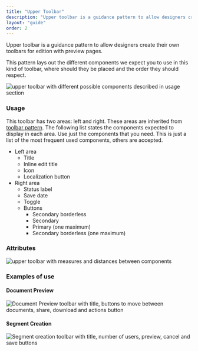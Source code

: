 ```yaml
---
title: "Upper Toolbar"
description: "Upper toolbar is a guidance pattern to allow designers create their own toolbars for edition with preview pages."
layout: "guide"
order: 2
---
```


<div class="page-description">Upper toolbar is a guidance pattern to allow designers create their own toolbars for edition with preview pages.</div>

This pattern lays out the different components we expect you to use in this kind of toolbar, where should they be placed and the order they should respect.

![upper toolbar with different possible components described in usage section](/lexicon/images/ToolbarUpper.jpg)


### Usage

This toolbar has two areas: left and right. These areas are inherited from [toolbar pattern](../toolbar). The following list states the components expected to display in each area. Use just the components that you need. This is just a list of the most frequent used components, others are accepted.

* Left area
    * Title
    * Inline edit title
    * Icon
    * Localization button
* Right area
    * Status label
    * Save date
    * Toggle
    * Buttons
        * Secondary borderless
        * Secondary 
        * Primary (one maximum)
        * Secondary borderless (one maximum)

### Attributes

![upper toolbar with measures and distances between components](/lexicon/images/ToolbarUpperMeasures.jpg)

### Examples of use

#### Document Preview

![Document Preview toolbar with title, buttons to move between documents, share, download and actions button](/lexicon/images/ToolbarUpperDocPreview.jpg)

#### Segment Creation

![Segment creation toolbar with title, number of users, preview, cancel and save buttons ](/lexicon/images/ToolbarUpperSegmentCreation.jpg)